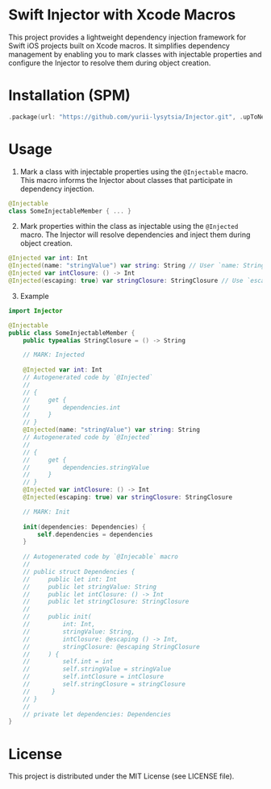 # Swift Injector with Xcode Macros
This project provides a lightweight dependency injection framework for Swift iOS projects built on Xcode macros. It simplifies dependency management by enabling you to mark classes with injectable properties and configure the Injector to resolve them during object creation.

# Installation (SPM)

```swift
.package(url: "https://github.com/yurii-lysytsia/Injector.git", .upToNextMajor(from: "2.0.0"))
```

# Usage

1. Mark a class with injectable properties using the `@Injectable` macro. This macro informs the Injector about classes that participate in dependency injection.

```swift
@Injectable
class SomeInjectableMember { ... }
```

2. Mark properties within the class as injectable using the `@Injected` macro. The Injector will resolve dependencies and inject them during object creation.

```swift
@Injected var int: Int
@Injected(name: "stringValue") var string: String // User `name: String` to define custom parameter's name
@Injected var intClosure: () -> Int
@Injected(escaping: true) var stringClosure: StringClosure // Use `escaping: true` to add `@escaping` modifier to init's parameter. Usually used for `typealias` closures
```

3. Example

```swift
import Injector

@Injectable
public class SomeInjectableMember {
    public typealias StringClosure = () -> String

    // MARK: Injected
    
    @Injected var int: Int
    // Autogenerated code by `@Injected`
    //
    // {
    //     get {
    //         dependencies.int
    //     }
    // }
    @Injected(name: "stringValue") var string: String
    // Autogenerated code by `@Injected`
    //
    // {
    //     get {
    //         dependencies.stringValue
    //     }
    // }
    @Injected var intClosure: () -> Int
    @Injected(escaping: true) var stringClosure: StringClosure

    // MARK: Init
    
    init(dependencies: Dependencies) {
        self.dependencies = dependencies
    }
    
    // Autogenerated code by `@Injecable` macro
    //
    // public struct Dependencies {
    //     public let int: Int
    //     public let stringValue: String
    //     public let intClosure: () -> Int
    //     public let stringClosure: StringClosure
    //
    //     public init(
    //         int: Int,
    //         stringValue: String,
    //         intClosure: @escaping () -> Int,
    //         stringClosure: @escaping StringClosure
    //     ) {
    //         self.int = int
    //         self.stringValue = stringValue
    //         self.intClosure = intClosure
    //         self.stringClosure = stringClosure
    //      }
    // }
    //
    // private let dependencies: Dependencies
}
```

# License

This project is distributed under the MIT License (see LICENSE file).
